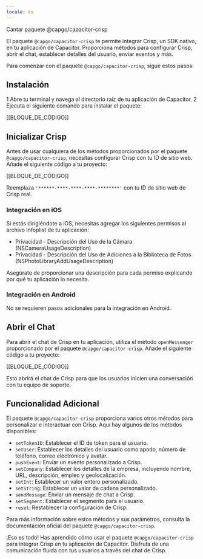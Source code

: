 ```yaml
---
locale: es
---
```


Cantar paquete @capgo/capacitor-crisp

El paquete `@capgo/capacitor-crisp` te permite integrar Crisp, un SDK nativo, en tu aplicación de Capacitor. Proporciona métodos para configurar Crisp, abrir el chat, establecer detalles del usuario, enviar eventos y más.

Para comenzar con el paquete `@capgo/capacitor-crisp`, sigue estos pasos:

## Instalación

1 Abre tu terminal y navega al directorio raíz de tu aplicación de Capacitor.
2 Ejecuta el siguiente comando para instalar el paquete:

[[BLOQUE_DE_CÓDIGO]]

## Inicializar Crisp

Antes de usar cualquiera de los métodos proporcionados por el paquete `@capgo/capacitor-crisp`, necesitas configurar Crisp con tu ID de sitio web. Añade el siguiente código a tu proyecto:

[[BLOQUE_DE_CÓDIGO]]

Reemplaza `'******-****-****-****-********'` con tu ID de sitio web de Crisp real.

### Integración en iOS

Si estás dirigiéndote a iOS, necesitas agregar los siguientes permisos al archivo Infoplist de tu aplicación:

- Privacidad - Descripción del Uso de la Cámara (NSCameraUsageDescription)
- Privacidad - Descripción del Uso de Adiciones a la Biblioteca de Fotos (NSPhotoLibraryAddUsageDescription)

Asegúrate de proporcionar una descripción para cada permiso explicando por qué tu aplicación lo necesita.

### Integración en Android

No se requieren pasos adicionales para la integración en Android.

## Abrir el Chat

Para abrir el chat de Crisp en tu aplicación, utiliza el método `openMessenger` proporcionado por el paquete `@capgo/capacitor-crisp`. Añade el siguiente código a tu proyecto:

[[BLOQUE_DE_CÓDIGO]]

Esto abrirá el chat de Crisp para que los usuarios inicien una conversación con tu equipo de soporte.

## Funcionalidad Adicional

El paquete `@capgo/capacitor-crisp` proporciona varios otros métodos para personalizar e interactuar con Crisp. Aquí hay algunos de los métodos disponibles:

- `setTokenID`: Establecer el ID de token para el usuario.
- `setUser`: Establecer los detalles del usuario como apodo, número de teléfono, correo electrónico y avatar.
- `pushEvent`: Enviar un evento personalizado a Crisp.
- `setCompany`: Establecer los detalles de la empresa, incluyendo nombre, URL, descripción, empleo y geolocalización.
- `setInt`: Establecer un valor entero personalizado.
- `setString`: Establecer un valor de cadena personalizado.
- `sendMessage`: Enviar un mensaje de chat a Crisp.
- `setSegment`: Establecer el segmento para el usuario.
- `reset`: Restablecer la configuración de Crisp.

Para más información sobre estos métodos y sus parámetros, consulta la documentación oficial del paquete `@capgo/capacitor-crisp`.

¡Eso es todo! Has aprendido cómo usar el paquete `@capgo/capacitor-crisp` para integrar Crisp en tu aplicación de Capacitor. Disfruta de una comunicación fluida con tus usuarios a través del chat de Crisp.